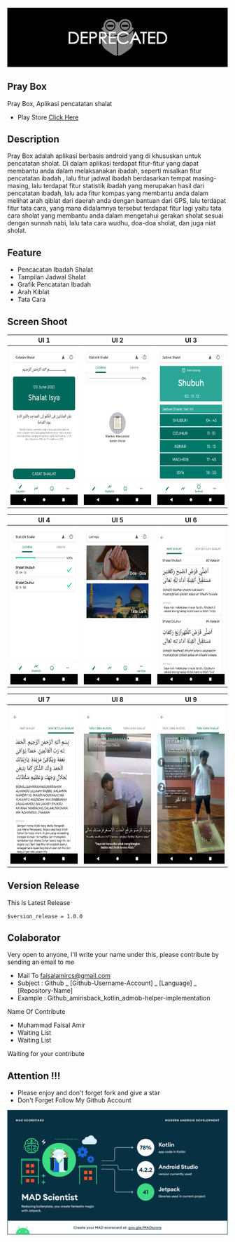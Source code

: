 ![ScreenShoot Apps](https://raw.githubusercontent.com/amirisback/amirisback/master/docs/image/deprecated.png?raw=true)

## Pray Box
Pray Box, Aplikasi pencatatan shalat
- Play Store [Click Here](https://play.google.com/store/apps/details?id=org.d3ifcool.jagosholat)

## Description
Pray Box adalah aplikasi berbasis android yang di khususkan untuk pencatatan sholat. Di dalam aplikasi terdapat fitur-fitur yang dapat membantu anda dalam melaksanakan ibadah, seperti misalkan fitur pencatatan ibadah , lalu fitur jadwal ibadah berdasarkan tempat masing-masing, lalu terdapat fitur statistik ibadah yang merupakan hasil dari pencatatan ibadah, lalu ada fitur kompas yang membantu anda dalam melihat arah qiblat dari daerah anda dengan bantuan dari GPS, lalu terdapat fitur tata cara, yang mana didalamnya tersebut terdapat fitur lagi yaitu tata cara sholat yang membantu anda dalam mengetahui gerakan sholat sesuai dengan sunnah nabi, lalu tata cara wudhu, doa-doa sholat, dan juga niat sholat.

## Feature
- Pencacatan Ibadah Shalat
- Tampilan Jadwal Shalat
- Grafik Pencatatan Ibadah
- Arah Kiblat
- Tata Cara

## Screen Shoot

| UI 1 | UI 2 | UI 3 |
|:----:|:----:|:----:|
|<img width="200px" height="360px" src="docs/image/ss_1.png"> | <img width="200px" height="360px" src="docs/image/ss_2.png"> | <img width="200px" height="360px" src="docs/image/ss_3.png"> |

| UI 4 | UI 5 | UI 6 |
|:----:|:----:|:----:|
|<img width="200px" height="360px" src="docs/image/ss_4.png"> | <img width="200px" height="360px" src="docs/image/ss_5.png"> | <img width="200px" height="360px" src="docs/image/ss_6.png"> |

| UI 7 | UI 8 | UI 9 |
|:----:|:----:|:----:|
|<img width="200px" height="360px" src="docs/image/ss_7.png"> | <img width="200px" height="360px" src="docs/image/ss_8.png"> | <img width="200px" height="360px" src="docs/image/ss_9.png"> |


## Version Release
This Is Latest Release

    $version_release = 1.0.0

## Colaborator
Very open to anyone, I'll write your name under this, please contribute by sending an email to me

- Mail To faisalamircs@gmail.com
- Subject : Github _ [Github-Username-Account] _ [Language] _ [Repository-Name]
- Example : Github_amirisback_kotlin_admob-helper-implementation

Name Of Contribute
- Muhammad Faisal Amir
- Waiting List
- Waiting List

Waiting for your contribute

## Attention !!!
- Please enjoy and don't forget fork and give a star
- Don't Forget Follow My Github Account

![ScreenShoot Apps](docs/image/mad_score.png?raw=true)

